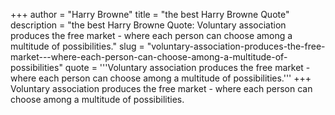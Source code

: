+++
author = "Harry Browne"
title = "the best Harry Browne Quote"
description = "the best Harry Browne Quote: Voluntary association produces the free market - where each person can choose among a multitude of possibilities."
slug = "voluntary-association-produces-the-free-market---where-each-person-can-choose-among-a-multitude-of-possibilities"
quote = '''Voluntary association produces the free market - where each person can choose among a multitude of possibilities.'''
+++
Voluntary association produces the free market - where each person can choose among a multitude of possibilities.
